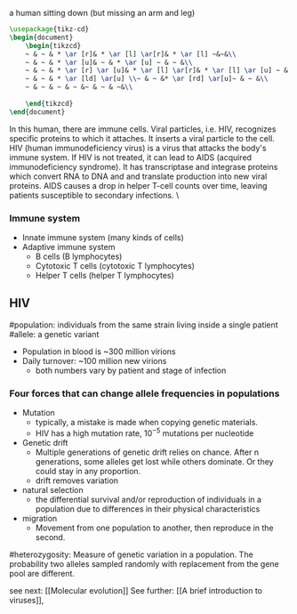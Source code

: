
a human sitting down (but missing an arm and leg)
```tikz
\usepackage{tikz-cd}
\begin{document}
	\begin{tikzcd}
	~ & ~ & * \ar [r]& * \ar [l] \ar[r]& * \ar [l] ~&~&\\
	~ & ~ & * \ar [u]& ~ & * \ar [u] ~ & ~ &\\
	~ & ~ & * \ar [r] \ar [u]& * \ar [l] \ar[r]& * \ar [l] \ar [u] ~ & ~&\\
	~ & ~ & * \ar [ld] \ar[u] \\~ & ~ &* \ar [rd] \ar[u]~ & ~ &\\
	~ & ~ & ~ & ~ &~ & ~ & ~&\\
	
	\end{tikzcd}
\end{document}
```
In this human, there are immune cells. Viral particles, i.e. HIV, recognizes specific proteins to which it attaches. It inserts a viral particle to the cell. HIV (human immunodeficiency virus) is a virus that attacks the body's immune system. If HIV is not treated, it can lead to AIDS (acquired immunodeficiency syndrome). It has transcriptase and integrase proteins which convert RNA to DNA and and translate production into new viral proteins. AIDS causes a drop in helper T-cell counts over time, leaving patients susceptible to secondary infections. \
### Immune system
* Innate immune system (many kinds of cells)
* Adaptive immune system
	* B cells (B lymphocytes)
	* Cytotoxic T cells (cytotoxic T lymphocytes)
	* Helper T cells (helper T lymphocytes)

## HIV

#population: individuals from the same strain living inside a single patient
#allele: a genetic variant
* Population in blood is ~300 million virions
* Daily turnover: ~100 million new virions 
	* both numbers vary by patient and stage of infection

### Four forces that can change allele frequencies in populations
* Mutation
	* typically, a mistake is made when copying genetic materials.
	* HIV has a high mutation rate, $10^{-5}$ mutations per nucleotide
* Genetic drift
	* Multiple generations of genetic drift relies on chance. After n generations, some alleles get lost while others dominate. Or they could stay in any proportion.
	* drift removes variation
* natural selection  
	* the differential survival and/or reproduction of individuals in a population due to differences in their physical characteristics
* migration
	* Movement from one population to another, then reproduce in the second.

#heterozygosity: Measure of genetic variation in a population. The probability two alleles sampled randomly with replacement from the gene pool are different.  

see next: [[Molecular evolution]]
See further: [[A brief introduction to viruses]], 